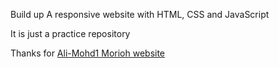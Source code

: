 Build up A responsive website with HTML, CSS and JavaScript

It is just a practice repository 

Thanks for <a 
            href="https://github.com/Ali-Mohd1"> 
            Ali-Mohd1
            </a>
<a 
    href="https://morioh.com/p/94a32d20b8ac?f=5c21fb01c16e2556b555ab32&fbclid=IwAR0ehMguUeg4nYEQH43k07KnhYl1TD6uUwSHrBlQv_LTDYoY5phJgFspMFI">
    Morioh website 
</a>
